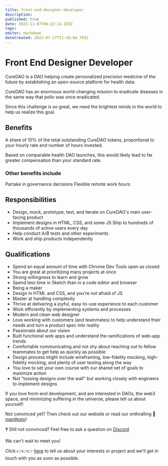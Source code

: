 ```yaml
---
title: front-end-designer-developer
description: 
published: true
date: 2023-11-07T06:22:14.255Z
tags: 
editor: markdown
dateCreated: 2022-07-27T21:36:04.793Z
---
```


# Front End Designer Developer

CureDAO is a DAO helping create personalized precision medicine of the future by establishing an open-source platform for health data.

CureDAO has an enormous world-changing mission to eradicate diseases in the same way that polio was once eradicated. 

Since this challenge is so great, we need the brightest minds in the world to help us realize this goal.


## Benefits
A share of 10% of the total outstanding CureDAO tokens, proportional to your hourly rate and number of hours invested.

Based on comparable health DAO launches, this would likely lead to far greater compensation than your standard rate.

### Other benefits include
Partake in governance decisions
Flexible remote work hours


## Responsibilities
- Design, mock, prototype, test, and iterate on CureDAO's main user-facing product 
- Implement designs in HTML, CSS, and some JS Ship to hundreds of thousands of active users every day
- Help conduct A/B tests and other experiments 
- Work and ship products independently


## Qualifications
- Spend an equal amount of time with Chrome Dev Tools open as closed
- You are great at prioritizing many projects at once
- Strong willingness to learn and grow
- Spend less time in Sketch than in a code editor and browser
- Being a maker
- Design in HTML and CSS, and you're not afraid of JS
- Master at handling complexity
- Thrive at delivering a joyful, easy-to-use experience to each customer
- Work efficiently by implementing systems and processes
- Modern and clean web designer
- Love working with customers (and teammates) to help understand their needs and turn a product spec into reality
- Passionate about our vision
- Built functional web apps and understand the ramifications of web-app trends
- Comfortable communicating and not shy about reaching out to fellow teammates to get help as quickly as possible
- Design process might include wireframing, low-fidelity mocking, high-fidelity mocking, and plenty of user testing along the way
- You love to set your own course with our shared set of goals to maximize action
- Not "tossing designs over the wall" but working closely with engineers to implement designs


If you love front-end development, and are interested in DAOs, the web3 space, and minimizing suffering in the universe, please tell us about yourself!

Not convinced yet? Then check out our website or read our enthralling 📜 [manifesto](https://wiki.curedao.org/)!

❓ Still not convinced? Feel free to ask a question on [Discord](https://discord.com/invite/WtnzBuVkXa!)

We can't wait to meet you!

Click 👉👉👉 [here](https://www.curedao.org/join-us) to tell us about your interests or project and we'll get in touch with you as soon as possible.

